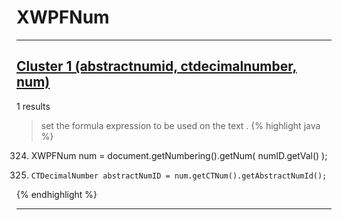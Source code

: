# XWPFNum

***

## [Cluster 1 (abstractnumid, ctdecimalnumber, num)](./1)
1 results
> set the formula expression to be used on the text . 
{% highlight java %}
324. XWPFNum num = document.getNumbering().getNum( numID.getVal() );
327.     CTDecimalNumber abstractNumID = num.getCTNum().getAbstractNumId();
{% endhighlight %}

***

